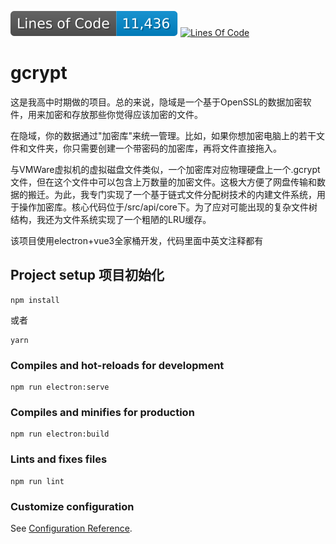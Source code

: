 ![](https://github.com/g122622/gcrypt/blob/image-data/badge.svg)
[![Lines Of Code](https://github.com/g122622/gcrypt/actions/workflows/linesOfCode.yml/badge.svg)](https://github.com/g122622/gcrypt/actions/workflows/linesOfCode.yml)
# gcrypt

这是我高中时期做的项目。总的来说，隐域是一个基于OpenSSL的数据加密软件，用来加密和存放那些你觉得应该加密的文件。

在隐域，你的数据通过"加密库"来统一管理。比如，如果你想加密电脑上的若干文件和文件夹，你只需要创建一个带密码的加密库，再将文件直接拖入。

与VMWare虚拟机的虚拟磁盘文件类似，一个加密库对应物理硬盘上一个.gcrypt文件，但在这个文件中可以包含上万数量的加密文件。这极大方便了网盘传输和数据的搬迁。为此，我专门实现了一个基于链式文件分配树技术的内建文件系统，用于操作加密库。核心代码位于/src/api/core下。为了应对可能出现的复杂文件树结构，我还为文件系统实现了一个粗陋的LRU缓存。

该项目使用electron+vue3全家桶开发，代码里面中英文注释都有


## Project setup 项目初始化
```
npm install
```
或者
```
yarn
```

### Compiles and hot-reloads for development
```
npm run electron:serve
```

### Compiles and minifies for production
```
npm run electron:build
```

### Lints and fixes files
```
npm run lint
```

### Customize configuration
See [Configuration Reference](https://cli.vuejs.org/config/).
